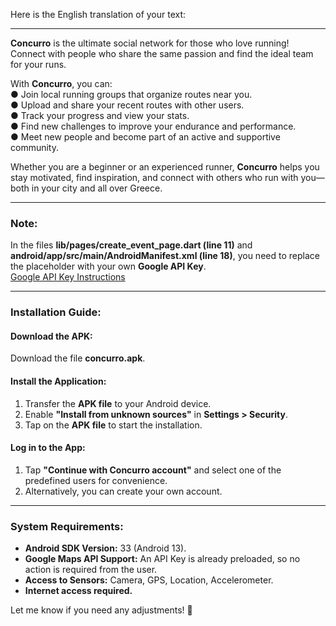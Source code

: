 Here is the English translation of your text:

---

**Concurro** is the ultimate social network for those who love running! Connect with people who share the same passion and find the ideal team for your runs.  

With **Concurro**, you can:  
● Join local running groups that organize routes near you.  
● Upload and share your recent routes with other users.  
● Track your progress and view your stats.  
● Find new challenges to improve your endurance and performance.  
● Meet new people and become part of an active and supportive community.  

Whether you are a beginner or an experienced runner, **Concurro** helps you stay motivated, find inspiration, and connect with others who run with you—both in your city and all over Greece.  

---

### **Note:**  
In the files **lib/pages/create_event_page.dart (line 11)** and **android/app/src/main/AndroidManifest.xml (line 18)**, you need to replace the placeholder with your own **Google API Key**.  
[Google API Key Instructions](https://support.google.com/googleapi/answer/6158862?hl=en)  

---

### **Installation Guide:**  

#### **Download the APK:**  
Download the file **concurro.apk**.  

#### **Install the Application:**  
1. Transfer the **APK file** to your Android device.  
2. Enable **"Install from unknown sources"** in **Settings > Security**.  
3. Tap on the **APK file** to start the installation.  

#### **Log in to the App:**  
1. Tap **"Continue with Concurro account"** and select one of the predefined users for convenience.  
2. Alternatively, you can create your own account.  

---

### **System Requirements:**  
- **Android SDK Version:** 33 (Android 13).  
- **Google Maps API Support:** An API Key is already preloaded, so no action is required from the user.  
- **Access to Sensors:** Camera, GPS, Location, Accelerometer.  
- **Internet access required.**  

Let me know if you need any adjustments! 🚀
